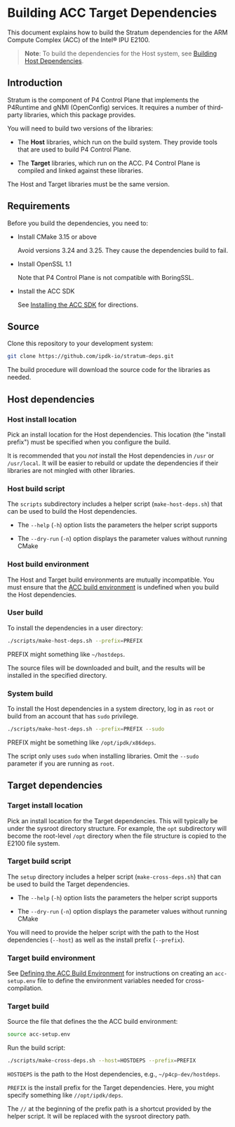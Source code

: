 # Building ACC Target Dependencies

This document explains how to build the Stratum dependencies for the
ARM Compute Complex (ACC) of the Intel&reg; IPU E2100.

> **Note**: To build the dependencies for the Host system, see
[Building Host Dependencies](building-host-deps.md).

## Introduction

Stratum is the component of P4 Control Plane that implements the P4Runtime
and gNMI (OpenConfig) services. It requires a number of third-party
libraries, which this package provides.

You will need to build two versions of the libraries:

- The **Host** libraries, which run on the build system. They provide
  tools that are used to build P4 Control Plane.

- The **Target** libraries, which run on the ACC. P4 Control Plane is
  compiled and linked against these libraries.

The Host and Target libraries must be the same version.

## Requirements

Before you build the dependencies, you need to:

- Install CMake 3.15 or above

  Avoid versions 3.24 and 3.25. They cause the dependencies build to fail.

- Install OpenSSL 1.1

  Note that P4 Control Plane is not compatible with BoringSSL.

- Install the ACC SDK

  See [Installing the ACC SDK](https://ipdk.io/p4cp-userguide/guides/es2k/installing-acc-sdk)
  for directions.

## Source

Clone this repository to your development system:

```bash
git clone https://github.com/ipdk-io/stratum-deps.git
```

The build procedure will download the source code for the libraries
as needed.

## Host dependencies

### Host install location

Pick an install location for the Host dependencies. This location (the
"install prefix") must be specified when you configure the build.

It is recommended that you *not* install the Host dependencies in `/usr` or
`/usr/local`. It will be easier to rebuild or update the dependencies if
their libraries are not mingled with other libraries.

### Host build script

The `scripts` subdirectory includes a helper script (`make-host-deps.sh`) that
can be used to build the Host dependencies.

- The `--help` (`-h`) option lists the parameters the helper script supports

- The `--dry-run` (`-n`) option displays the parameter values without
  running CMake

### Host build environment

The Host and Target build environments are mutually incompatible.
You must ensure that the [ACC build environment](defining-acc-environment.md)
is undefined when you build the Host dependencies.

### User build

To install the dependencies in a user directory:

```bash
./scripts/make-host-deps.sh --prefix=PREFIX
```

PREFIX might something like `~/hostdeps`.

The source files will be downloaded and built, and the results will be
installed in the specified directory.

### System build

To install the Host dependencies in a system directory, log in as `root`
or build from an account that has `sudo` privilege.

```bash
./scripts/make-host-deps.sh --prefix=PREFIX --sudo
```

PREFIX might be something like `/opt/ipdk/x86deps`.

The script only uses `sudo` when installing libraries.
Omit the `--sudo` parameter if you are running as `root`.

## Target dependencies

### Target install location

Pick an install location for the Target dependencies.
This will typically be under the sysroot directory structure. For
example, the `opt` subdirectory will become the root-level `/opt`
directory when the file structure is copied to the E2100 file system.

### Target build script

The `setup` directory includes a helper script (`make-cross-deps.sh`) that
can be used to build the Target dependencies.

- The `--help` (`-h`) option lists the parameters the helper script supports

- The `--dry-run` (`-n`) option displays the parameter values without
  running CMake

You will need to provide the helper script with the path to the Host
dependencies (`--host`) as well as the install prefix (`--prefix`).

### Target build environment

See [Defining the ACC Build Environment](defining-acc-environment.md)
for instructions on creating an `acc-setup.env` file to define the environment
variables needed for cross-compilation.

### Target build

Source the file that defines the the ACC build environment:

```bash
source acc-setup.env
```

Run the build script:

```bash
./scripts/make-cross-deps.sh --host=HOSTDEPS --prefix=PREFIX
```

`HOSTDEPS` is the path to the Host dependencies, e.g., `~/p4cp-dev/hostdeps`.

`PREFIX` is the install prefix for the Target dependencies. Here, you might
specify something like `//opt/ipdk/deps`.

The `//` at the beginning of the prefix path is a shortcut provided by
the helper script. It will be replaced with the sysroot directory path.
